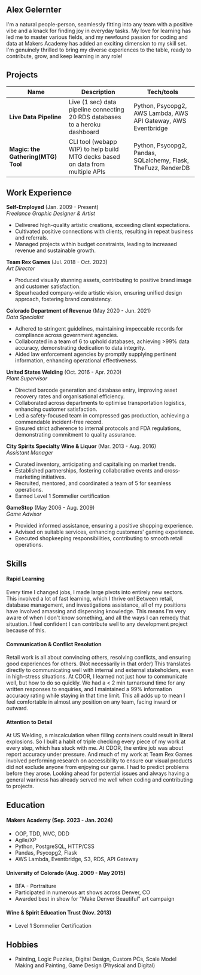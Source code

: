## Alex Gelernter

I'm a natural people-person, seamlessly fitting into any team with a positive vibe and a knack for finding joy in everyday tasks. My love for learning has led me to master various fields, and my newfound passion for coding and data at Makers Academy has added an exciting dimension to my skill set. I'm genuinely thrilled to bring my diverse experiences to the table, ready to contribute, grow, and keep learning in any role!

## Projects

| Name                               | Description                                                                    | Tech/tools                                                     |
| ---------------------------------- | ------------------------------------------------------------------------------ | -------------------------------------------------------------- |
| **Live Data Pipeline**             | Live (1 sec) data pipeline connecting 20 RDS databases to a heroku dashboard   | Python, Psycopg2, AWS Lambda, AWS API Gateway, AWS Eventbridge |
| **Magic: the Gathering(MTG) Tool** | CLI tool (webapp WIP) to help build MTG decks based on data from multiple APIs | Python, Psycopg2, Pandas, SQLalchemy, Flask, TheFuzz, RenderDB |

## Work Experience

**Self-Employed** (Jan. 2009 - Present)  
_Freelance Graphic Designer & Artist_

- Delivered high-quality artistic creations, exceeding client expectations.
- Cultivated positive connections with clients, resulting in repeat business and referrals.
- Managed projects within budget constraints, leading to increased revenue and sustainable growth.
  
**Team Rex Games** (Jul. 2018 - Oct. 2023)  
_Art Director_

- Produced visually stunning assets, contributing to positive brand image and customer satisfaction.
- Spearheaded company-wide artistic vision, ensuring unified design approach, fostering brand consistency.

**Colorado Department of Revenue** (May 2020 - Jun. 2021)  
_Data Specialist_

- Adhered to stringent guidelines, maintaining impeccable records for compliance across government agencies.
- Collaborated in a team of 6 to uphold databases, achieving >99% data accuracy, demonstrating dedication to data integrity.
- Aided law enforcement agencies by promptly supplying pertinent information, enhancing operational effectiveness.

**United States Welding** (Oct. 2016 - Apr. 2020)  
_Plant Supervisor_

- Directed barcode generation and database entry, improving asset recovery rates and organisational efficiency.
- Collaborated across departments to optimise transportation logistics, enhancing customer satisfaction.
- Led a safety-focused team in compressed gas production, achieving a commendable incident-free record.
- Ensured strict adherence to internal protocols and FDA regulations, demonstrating commitment to quality assurance.

**City Spirits Specialty Wine & Liquor** (Mar. 2013 - Aug. 2016)  
_Assistant Manager_

- Curated inventory, anticipating and capitalising on market trends.
- Established partnerships, fostering collaborative events and cross-marketing initiatives.
- Recruited, mentored, and coordinated a team of 5 for seamless operations.
- Earned Level 1 Sommelier certification

**GameStop** (May 2006 - Aug. 2009)  
_Game Advisor_

- Provided informed assistance, ensuring a positive shopping experience.
- Advised on suitable services, enhancing customers' gaming experience.
- Executed shopkeeping responsibilities, contributing to smooth retail operations.

## Skills

#### Rapid Learning

Every time I changed jobs, I made large pivots into entirely new sectors. This involved a lot of fast learning, which I thrive on! Between retail, database management, and investigations assistance, all of my positions have involved amassing and dispensing knowledge. This means I'm very aware of when I don't know something, and all the ways I can remedy that situation. I feel confident I can contribute well to any development project because of this.

#### Communication & Conflict Resolution

Retail work is all about convincing others, resolving conflicts, and ensuring good experiences for others. (Not necessarily in that order) This translates directly to communicating well with internal and external stakeholders, even in high-stress situations. At CDOR, I learned not just how to communicate well, but how to do so quickly. We had a < 2 min turnaround time for any written responses to enquiries, and I maintained a 99% information accuracy rating while staying in that time limit. This all adds up to mean I feel comfortable in almost any position on any team, facing inward or outward.

#### Attention to Detail

At US Welding, a miscalculation when filling containers could result in literal explosions. So I built a habit of triple checking every piece of my work at every step, which has stuck with me. At CDOR, the entire job was about report accuracy under pressure. And much of my work at Team Rex Games involved performing research on accessibility to ensure our visual products did not exclude anyone from enjoying our game. I had to predict problems before they arose. Looking ahead for potential issues and always having a general wariness has already served me well when coding and contributing to projects.

## Education

#### Makers Academy (Sep. 2023 - Jan. 2024)

- OOP, TDD, MVC, DDD
- Agile/XP
- Python, PostgreSQL, HTTP/CSS
- Pandas, Psycopg2, Flask
- AWS Lambda, Eventbridge, S3, RDS, API Gateway

#### University of Colorado (Aug. 2009 - May 2015)

- BFA - Portraiture
- Participated in numerous art shows across Denver, CO
- Awarded best in show for "Make Denver Beautiful" art campaign

#### Wine & Spirit Education Trust (Nov. 2013)

- Level 1 Sommelier Certification

## Hobbies

- Painting, Logic Puzzles, Digital Design, Custom PCs, Scale Model Making and Painting, Game Design (Physical and Digital)
